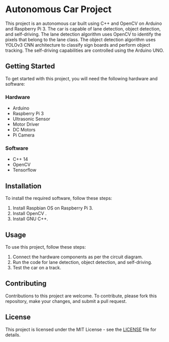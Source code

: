 # Autonomous Car Project

This project is an autonomous car built using C++ and OpenCV on Arduino and Raspberry Pi 3. The car is capable of lane detection, object detection, and self-driving. The lane detection algorithm uses OpenCV to identify the pixels that belong to the lane class. The object detection algorithm uses YOLOv3 CNN architecture to classify sign boards and perform object tracking. The self-driving capabilities are controlled using the Arduino UNO.

## Getting Started

To get started with this project, you will need the following hardware and software:

### Hardware

- Arduino
- Raspberry Pi 3
- Ultrasonic Sensor
- Motor Driver
- DC Motors
- Pi Camera

### Software

- C++ 14
- OpenCV 
- Tensorflow 

## Installation

To install the required software, follow these steps:

1. Install Raspbian OS on Raspberry Pi 3.
2. Install OpenCV .
3. Install GNU C++.

## Usage

To use this project, follow these steps:

1. Connect the hardware components as per the circuit diagram.
2. Run the code for lane detection, object detection, and self-driving.
3. Test the car on a track.

## Contributing

Contributions to this project are welcome. To contribute, please fork this repository, make your changes, and submit a pull request.

## License

This project is licensed under the MIT License - see the [LICENSE]() file for details.






